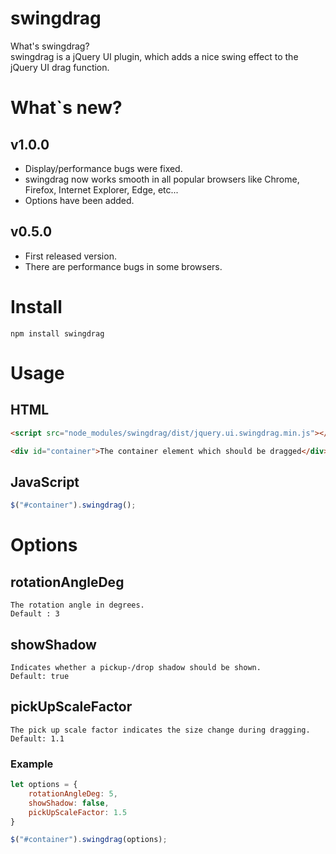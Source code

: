 # swingdrag

What's swingdrag?\
swingdrag is a jQuery UI plugin, which adds a nice swing effect to the jQuery UI drag function.

# What`s new?
## v1.0.0
* Display/performance bugs were fixed.
* swingdrag now works smooth in all popular browsers like Chrome, Firefox, Internet Explorer, Edge, etc...
* Options have been added.

## v0.5.0
* First released version. 
* There are performance bugs in some browsers.

# Install
```
npm install swingdrag
```

# Usage
## HTML
```html
<script src="node_modules/swingdrag/dist/jquery.ui.swingdrag.min.js"></script>

<div id="container">The container element which should be dragged</div>
```
## JavaScript
```js
$("#container").swingdrag();
```

# Options

## rotationAngleDeg
```
The rotation angle in degrees.
Default : 3
```

## showShadow
```
Indicates whether a pickup-/drop shadow should be shown.
Default: true
```

## pickUpScaleFactor
```
The pick up scale factor indicates the size change during dragging.
Default: 1.1
```

### Example
```js
let options = {
    rotationAngleDeg: 5, 
    showShadow: false, 
    pickUpScaleFactor: 1.5
}

$("#container").swingdrag(options);
```